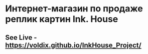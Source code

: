 # Интернет-магазин по продаже реплик картин Ink. House
## See Live - https://voldix.github.io/InkHouse_Project/
